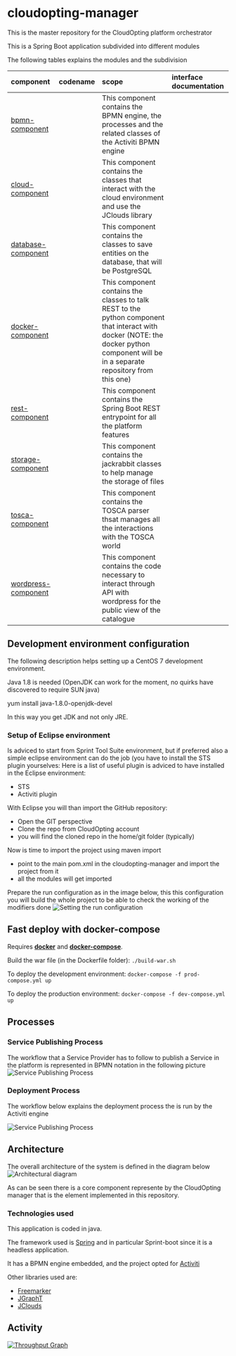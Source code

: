 # cloudopting-manager
This is the master repository for the CloudOpting platform orchestrator

This is a Spring Boot application subdivided into different modules

The following tables explains the modules and the subdivision

| component                                                                                                                       | codename | scope                                                                                                                                                                                 | interface documentation |
|:--------------------------------------------------------------------------------------------------------------------------------|:---------|:--------------------------------------------------------------------------------------------------------------------------------------------------------------------------------------|:------------------------|
| [bpmn-component](https://github.com/CloudOpting/cloudopting-manager/tree/master/bpmn-component "bpmn-component")                |          | This component contains the BPMN engine, the processes and the related classes of the Activiti BPMN engine                                                                            |                         |
| [cloud-component](https://github.com/CloudOpting/cloudopting-manager/tree/master/cloud-component "cloud-component")             |          | This component contains the classes that interact with the cloud environment and use the JClouds library                                                                              |                         |
| [database-component](https://github.com/CloudOpting/cloudopting-manager/tree/master/database-component "database-component")    |          | This component contains the classes to save entities on the database, that will be PostgreSQL                                                                                         |                         |
| [docker-component](https://github.com/CloudOpting/cloudopting-manager/tree/master/docker-component "docker-component")          |          | This component contains the classes to talk REST to the python component that interact with docker (NOTE: the docker python component will be in a separate repository from this one) |                         |
| [rest-component](https://github.com/CloudOpting/cloudopting-manager/tree/master/rest-component "rest-component")                |          | This component contains the Spring Boot REST entrypoint for all the platform features                                                                                                 |                         |
| [storage-component](https://github.com/CloudOpting/cloudopting-manager/tree/master/storage-component "storage-component")       |          | This component contains the jackrabbit classes to help manage the storage of files                                                                                                    |                         |
| [tosca-component](https://github.com/CloudOpting/cloudopting-manager/tree/master/tosca-component "tosca-component")             |          | This component contains the TOSCA parser thsat manages all the interactions with the TOSCA world                                                                                      |                         |
| [wordpress-component](https://github.com/CloudOpting/cloudopting-manager/tree/master/wordpress-component "wordpress-component") |          | This component contains the code necessary to interact through API with wordpress for the public view of the catalogue                                                                |                         |

## Development environment configuration
The following description helps setting up a CentOS 7 development environment.

Java 1.8 is needed (OpenJDK can work for the moment, no quirks have discovered to require SUN java)

yum install java-1.8.0-openjdk-devel

In this way you get JDK and not only JRE.

### Setup of Eclipse environment
Is adviced to start from Sprint Tool Suite environment, but if preferred also a simple eclipse environment can do the job (you have to install the STS plugin yourselves:
Here is a list of useful plugin is adviced to have installed in the Eclipse environment:
 * STS
 * Activiti plugin

With Eclipse you will than import the GitHub repository:
 * Open the GIT perspective
 * Clone the repo from CloudOpting account
 * you will find the cloned repo in the home/git folder (typically)

Now is time to import the project using maven import
 * point to the main pom.xml in the cloudopting-manager and import the project from it
 * all the modules will get imported

Prepare the run configuration as in the image below, this this configuration you will build the whole project to be able to check the working of the modifiers done
![Setting the run configuration](https://raw.githubusercontent.com/CloudOpting/cloudopting-manager/master/documentation/runconfig.png)

## Fast deploy with docker-compose

Requires [__docker__](https://docs.docker.com/installation/) and [__docker-compose__](https://docs.docker.com/compose/install/).

Build the war file (in the Dockerfile folder):
`./build-war.sh`

To deploy the development environment:
`docker-compose -f prod-compose.yml up`

To deploy the production environment:
`docker-compose -f dev-compose.yml up`


## Processes
### Service Publishing Process
The workflow that a Service Provider has to follow to publish a Service in the platform is represented in BPMN notation
in the following picture
![Service Publishing Process](https://raw.githubusercontent.com/CloudOpting/cloudopting-manager/master/documentation/ServicePublishingProcess.png)

### Deployment Process
The workflow below explains the deployment process the is run by the Activiti engine

![Service Publishing Process](https://raw.githubusercontent.com/CloudOpting/cloudopting-manager/master/documentation/orchestration-process.bpmn20.png)


## Architecture
The overall architecture of the system is defined in the diagram below
![Architectural diagram](https://raw.githubusercontent.com/CloudOpting/cloudopting-manager/master/documentation/architecture.png)

As can be seen there is a core component represente by the CloudOpting manager that is the element implemented in this repository.

### Technologies used
This application is coded in java.

The framework used is [Spring](https://spring.io/) and in particular Sprint-boot since it is a headless application.

It has a BPMN engine embedded, and the project opted for [Activiti](http://activiti.org/)

Other libraries used are:
 * [Freemarker](http://freemarker.org/)
 * [JGraphT](http://jgrapht.org/)
 * [JClouds](https://jclouds.apache.org/)


## Activity
[![Throughput Graph](https://graphs.waffle.io/CloudOpting/cloudopting-manager/throughput.svg)](https://waffle.io/CloudOpting/cloudopting-manager/metrics)
